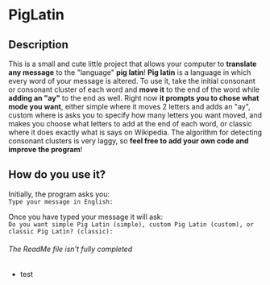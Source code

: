 # PigLatin

## Description
This is a small and cute little project that allows your computer
 to **translate any message** to the "language" **pig latin**! 
**Pig latin** is a language in which every word of your message 
is altered. To use it, take the initial consonant or consonant cluster 
of each word and **move it** to the end of the word while **adding 
an "ay"** to the end as well. Right now **it prompts you to chose 
what mode you want**, either simple where it moves 2 letters and adds 
an "ay", custom where is asks you to specify how many letters you want 
moved, and makes you choose what letters to add at the end of each word, 
or classic where it does exactly what is says on Wikipedia. The 
algorithm for detecting consonant clusters is very laggy, so **feel 
free to add your own code and improve the program**! 

## How do you use it?
Initially, the program asks you:  
`Type your message in English:`  
 
Once you have typed your message it will ask:  
`Do you want simple Pig Latin (simple), custom Pig Latin (custom), or classic Pig Latin? (classic):`

###### *The ReadMe file isn't fully completed*

* test
